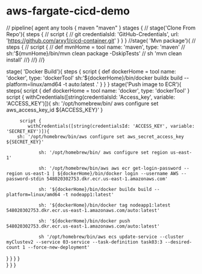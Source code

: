 # aws-fargate-cicd-demo

// pipeline{
    agent any
    tools {
    maven "maven"
    }
        stages {
   // stage('Clone From Repo'){
         steps {
       //      script {
   //   git credentialsId: 'GitHub-Credentials', url: 'https://github.com/arxy1/cicd-container.git'
    }
         }
    }
    //stage( 'Mvn package'){
     //    steps {
     //        script {
      //   def mvnHome = tool name: 'maven', type: 'maven'
      //   sh:'${mvnHome}/bin/mvn clean package -DskipTests'
      //   sh 'mvn clean install' 
//}
//}
//}
       
stage( 'Docker Build'){
     steps {
         script {
         def dockerHome = tool name: 'docker', type: 'dockerTool'
         sh:'${dockerHome}/bin/docker buildx build --platform=linux/amd64 -t auto:latest .'
}
}
     }
     stage('Push image to ECR'){
         steps{
         script {
             def dockerHome = tool name: 'docker', type: 'dockerTool'
         }   
         script {
             withCredentials([string(credentialsId: 'Access_key', variable: 'ACCESS_KEY')]){
    sh: '/opt/homebrew/bin/ aws configure set aws_access_key_id ${ACCESS_KEY}'
}
          
         script {
            withCredentials([string(credentialsId: 'ACCESS_KEY', variable: 'SECRET_KEY')]){
        sh: '/opt/homebrew/bin/aws configure set aws_secret_access_key ${SECRET_KEY}'
                
                sh: '/opt/homebrew/bin/ aws configure set region us-east-1'
                
                sh: '/opt/homebrew/bin/aws aws ecr get-login-password --region us-east-1 | ${dockerHome}/bin/docker login --username AWS --password-stdin 548020302753.dkr.ecr.us-east-1.amazonaws.com'
            
                sh: '${dockerHome}/bin/docker buildx build --platform=linux/amd64 -t nodeapp1:latest'
                
                sh: '${dockerHome}/bin/docker tag nodeapp1:latest 548020302753.dkr.ecr.us-east-1.amazonaws.com/auto:latest'
             
                sh: '${dockerHome}/bin/docker push 548020302753.dkr.ecr.us-east-1.amazonaws.com/auto:latest'
             
                sh '/opt/homebrew/bin/aws ecs update-service --cluster myClustev2 --service 03-service --task-definition task03:3 --desired-count 1 --force-new-deployment'
}
}
}
         }           
         }
     }
        }
